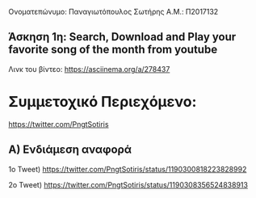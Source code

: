 Ονοματεπώνυμο: Παναγιωτόπουλος Σωτήρης
Α.Μ.: Π2017132



## Άσκηση 1η: Search, Download and Play your favorite song of the month from youtube

Λινκ του βίντεο: https://asciinema.org/a/278437


# Συμμετοχικό Περιεχόμενο:
   https://twitter.com/PngtSotiris
    
## Α) Ενδιάμεση αναφορά

1o Tweet) https://twitter.com/PngtSotiris/status/1190300818223828992

2o Tweet) https://twitter.com/PngtSotiris/status/1190308356524838913
